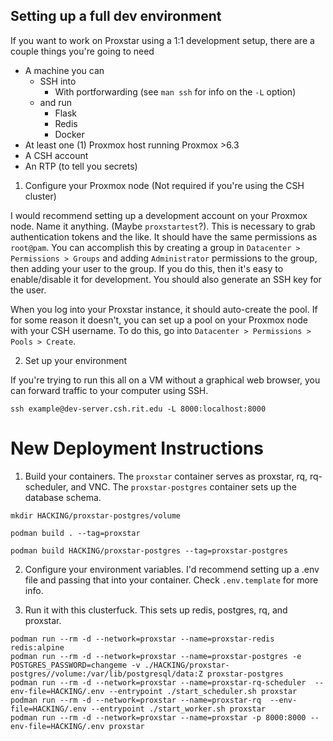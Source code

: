 ## Setting up a full dev environment

If you want to work on Proxstar using a 1:1 development setup, there are a couple things you're going to need

- A machine you can
    - SSH into
        - With portforwarding (see `man ssh` for info on the `-L` option)
    - and run
        - Flask
        - Redis
        - Docker
- At least one (1) Proxmox host running Proxmox >6.3
- A CSH account
- An RTP (to tell you secrets)

1. Configure your Proxmox node (Not required if you're using the CSH cluster)

I would recommend setting up a development account on your Proxmox node. Name it anything. (Maybe `proxstartest`?). This is necessary to grab authentication tokens and the like. It should have the same permissions as `root@pam`. You can accomplish this by creating a group in `Datacenter > Permissions > Groups` and adding `Administrator` permissions to the group, then adding your user to the group. If you do this, then it's easy to enable/disable it for development. You should also generate an SSH key for the user.

When you log into your Proxstar instance, it should auto-create the pool. If for some reason it doesn't, you can set up a pool on your Proxmox node with your CSH username. To do this, go into `Datacenter > Permissions > Pools > Create`.

2. Set up your environment

If you're trying to run this all on a VM without a graphical web browser, you can forward traffic to your computer using SSH.
```
ssh example@dev-server.csh.rit.edu -L 8000:localhost:8000
```
# New Deployment Instructions

1.  Build your containers. The `proxstar` container serves as proxstar, rq, rq-scheduler, and VNC. The `proxstar-postgres` container sets up the database schema.

`mkdir HACKING/proxstar-postgres/volume`

`podman build . --tag=proxstar`

`podman build HACKING/proxstar-postgres --tag=proxstar-postgres`

2. Configure your environment variables. I'd recommend setting up a .env file and passing that into your container. Check `.env.template` for more info.

3. Run it with this clusterfuck. This sets up redis, postgres, rq, and proxstar.

```
podman run --rm -d --network=proxstar --name=proxstar-redis redis:alpine
podman run --rm -d --network=proxstar --name=proxstar-postgres -e POSTGRES_PASSWORD=changeme -v ./HACKING/proxstar-postgres//volume:/var/lib/postgresql/data:Z proxstar-postgres
podman run --rm -d --network=proxstar --name=proxstar-rq-scheduler  --env-file=HACKING/.env --entrypoint ./start_scheduler.sh proxstar
podman run --rm -d --network=proxstar --name=proxstar-rq  --env-file=HACKING/.env --entrypoint ./start_worker.sh proxstar
podman run --rm -d --network=proxstar --name=proxstar -p 8000:8000 --env-file=HACKING/.env proxstar
```
